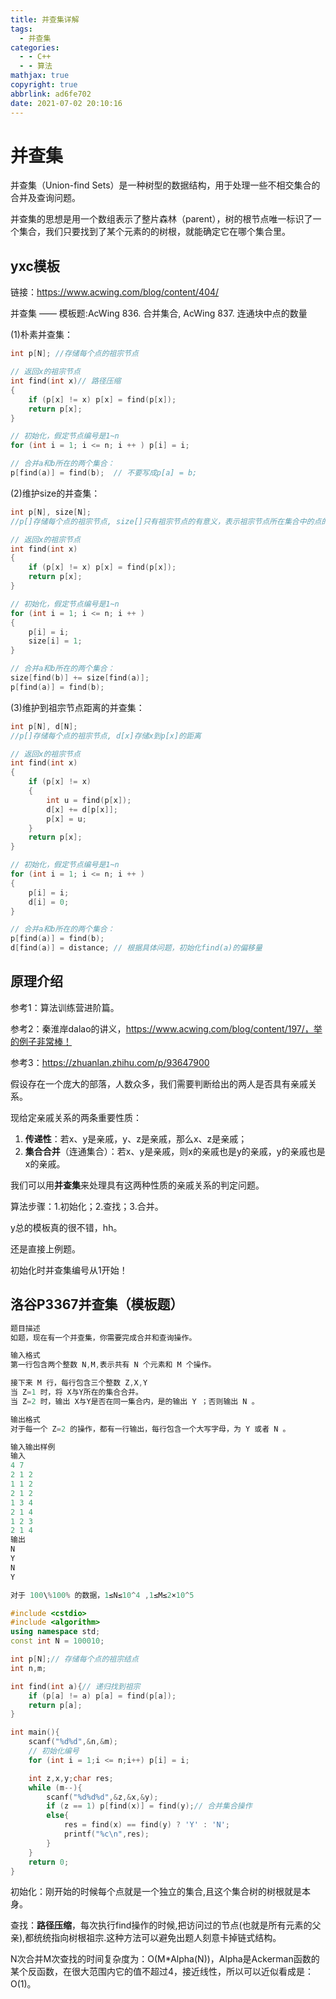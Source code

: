 ```yaml
---
title: 并查集详解
tags:
  - 并查集
categories:
  - - C++
  - - 算法
mathjax: true
copyright: true
abbrlink: ad6fe702
date: 2021-07-02 20:10:16
---
```


# 并查集

并查集（Union-find Sets）是一种树型的数据结构，用于处理一些不相交集合的合并及查询问题。

并查集的思想是用一个数组表示了整片森林（parent），树的根节点唯一标识了一个集合，我们只要找到了某个元素的的树根，就能确定它在哪个集合里。

<!--more-->

## yxc模板

链接：https://www.acwing.com/blog/content/404/

并查集 —— 模板题:AcWing 836. 合并集合, AcWing 837. 连通块中点的数量

(1)朴素并查集：

```C++
int p[N]; //存储每个点的祖宗节点

// 返回x的祖宗节点
int find(int x)// 路径压缩
{
    if (p[x] != x) p[x] = find(p[x]);
    return p[x];
}

// 初始化，假定节点编号是1~n
for (int i = 1; i <= n; i ++ ) p[i] = i;

// 合并a和b所在的两个集合：
p[find(a)] = find(b);  // 不要写成p[a] = b;
```


(2)维护size的并查集：

```C++
int p[N], size[N];
//p[]存储每个点的祖宗节点, size[]只有祖宗节点的有意义，表示祖宗节点所在集合中的点的数量

// 返回x的祖宗节点
int find(int x)
{
    if (p[x] != x) p[x] = find(p[x]);
    return p[x];
}

// 初始化，假定节点编号是1~n
for (int i = 1; i <= n; i ++ )
{
    p[i] = i;
    size[i] = 1;
}

// 合并a和b所在的两个集合：
size[find(b)] += size[find(a)];
p[find(a)] = find(b);
```


(3)维护到祖宗节点距离的并查集：

```C++
int p[N], d[N];
//p[]存储每个点的祖宗节点, d[x]存储x到p[x]的距离

// 返回x的祖宗节点
int find(int x)
{
    if (p[x] != x)
    {
        int u = find(p[x]);
        d[x] += d[p[x]];
        p[x] = u;
    }
    return p[x];
}

// 初始化，假定节点编号是1~n
for (int i = 1; i <= n; i ++ )
{
    p[i] = i;
    d[i] = 0;
}

// 合并a和b所在的两个集合：
p[find(a)] = find(b);
d[find(a)] = distance; // 根据具体问题，初始化find(a)的偏移量
```

## 原理介绍

参考1：算法训练营进阶篇。

参考2：秦淮岸dalao的讲义，https://www.acwing.com/blog/content/197/，举的例子非常棒！

参考3：https://zhuanlan.zhihu.com/p/93647900

假设存在一个庞大的部落，人数众多，我们需要判断给出的两人是否具有亲戚关系。

现给定亲戚关系的两条重要性质：

1. **传递性**：若x、y是亲戚，y、z是亲戚，那么x、z是亲戚；
2. **集合合并**（连通集合）：若x、y是亲戚，则x的亲戚也是y的亲戚，y的亲戚也是x的亲戚。

我们可以用**并查集**来处理具有这两种性质的亲戚关系的判定问题。

算法步骤：1.初始化；2.查找；3.合并。

y总的模板真的很不错，hh。

还是直接上例题。

初始化时并查集编号从1开始！

## 洛谷P3367并查集（模板题）

```C++
题目描述
如题，现在有一个并查集，你需要完成合并和查询操作。

输入格式
第一行包含两个整数 N,M,表示共有 N 个元素和 M 个操作。

接下来 M 行，每行包含三个整数 Z,X,Y
当 Z=1 时，将 X与Y所在的集合合并。
当 Z=2 时，输出 X与Y是否在同一集合内，是的输出 Y ；否则输出 N 。

输出格式
对于每一个 Z=2 的操作，都有一行输出，每行包含一个大写字母，为 Y 或者 N 。

输入输出样例
输入
4 7
2 1 2
1 1 2
2 1 2
1 3 4
2 1 4
1 2 3
2 1 4
输出
N
Y
N
Y

对于 100\%100% 的数据，1≤N≤10^4 ,1≤M≤2×10^5
```

```C++
#include <cstdio>
#include <algorithm>
using namespace std;
const int N = 100010;

int p[N];// 存储每个点的祖宗结点
int n,m;

int find(int a){// 递归找到祖宗
    if (p[a] != a) p[a] = find(p[a]);
    return p[a];
}

int main(){
    scanf("%d%d",&n,&m);
    // 初始化编号
    for (int i = 1;i <= n;i++) p[i] = i;

    int z,x,y;char res;
    while (m--){
        scanf("%d%d%d",&z,&x,&y);
        if (z == 1) p[find(x)] = find(y);// 合并集合操作
        else{
            res = find(x) == find(y) ? 'Y' : 'N';
            printf("%c\n",res);
        }
    }
    return 0;
}
```

初始化：刚开始的时候每个点就是一个独立的集合,且这个集合树的树根就是本身。

查找：**路径压缩**，每次执行find操作的时候,把访问过的节点(也就是所有元素的父亲),都统统指向树根祖宗.这种方法可以避免出题人刻意卡掉链式结构。

N次合并M次查找的时间复杂度为：O(M*Alpha(N))，Alpha是Ackerman函数的某个反函数，在很大范围内它的值不超过4，接近线性，所以可以近似看成是：O(1)。


